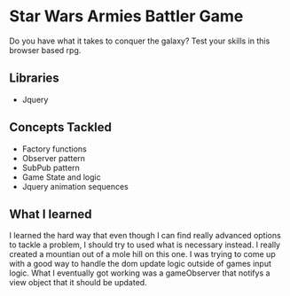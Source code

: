 # Star Wars Armies Battler Game

Do you have what it takes to conquer the galaxy? Test your skills in this browser based rpg.

## Libraries

- Jquery

## Concepts Tackled

- Factory functions
- Observer pattern
- SubPub pattern
- Game State and logic
- Jquery animation sequences

## What I learned

I learned the hard way that even though I can find really advanced options to tackle a problem, I should try to used what is necessary instead. I really created a mountian out of a mole hill on this one. I was trying to come up with a good way to handle the dom update logic outside of games input logic. What I eventually got working was a gameObserver that notifys a view object that it should be updated. 
